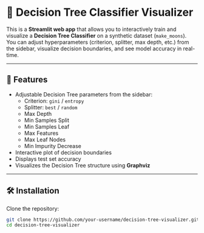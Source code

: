 # 🌳 Decision Tree Classifier Visualizer

This is a **Streamlit web app** that allows you to interactively train and visualize a **Decision Tree Classifier** on a synthetic dataset (`make_moons`).  
You can adjust hyperparameters (criterion, splitter, max depth, etc.) from the sidebar, visualize decision boundaries, and see model accuracy in real-time.

---

## 🚀 Features
- Adjustable Decision Tree parameters from the sidebar:
  - Criterion: `gini` / `entropy`
  - Splitter: `best` / `random`
  - Max Depth
  - Min Samples Split
  - Min Samples Leaf
  - Max Features
  - Max Leaf Nodes
  - Min Impurity Decrease
- Interactive plot of decision boundaries
- Displays test set accuracy
- Visualizes the Decision Tree structure using **Graphviz**

---

## 🛠️ Installation

Clone the repository:
```bash
git clone https://github.com/your-username/decision-tree-visualizer.git
cd decision-tree-visualizer

